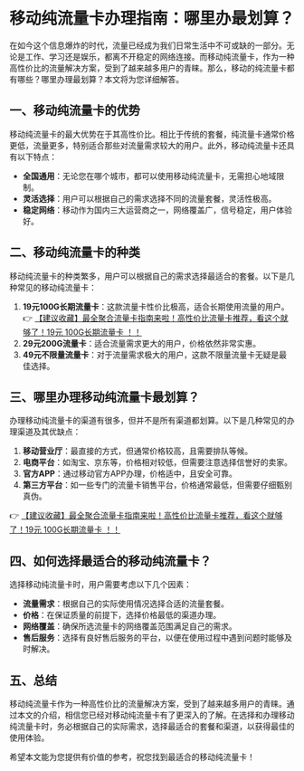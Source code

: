 # 移动纯流量卡办理指南：哪里办最划算？

在如今这个信息爆炸的时代，流量已经成为我们日常生活中不可或缺的一部分。无论是工作、学习还是娱乐，都离不开稳定的网络连接。而移动纯流量卡，作为一种高性价比的流量解决方案，受到了越来越多用户的青睐。那么，移动的纯流量卡都有哪些？哪里办理最划算？本文将为您详细解答。

## 一、移动纯流量卡的优势

移动纯流量卡的最大优势在于其高性价比。相比于传统的套餐，纯流量卡通常价格更低，流量更多，特别适合那些对流量需求较大的用户。此外，移动纯流量卡还具有以下特点：

- **全国通用**：无论您在哪个城市，都可以使用移动纯流量卡，无需担心地域限制。
- **灵活选择**：用户可以根据自己的需求选择不同的流量套餐，灵活性极高。
- **稳定网络**：移动作为国内三大运营商之一，网络覆盖广，信号稳定，用户体验好。

## 二、移动纯流量卡的种类

移动纯流量卡的种类繁多，用户可以根据自己的需求选择最适合的套餐。以下是几种常见的移动纯流量卡：

1. **19元100G长期流量卡**：这款流量卡性价比极高，适合长期使用流量的用户。👉 [【建议收藏】最全聚合流量卡指南来啦！高性价比流量卡推荐，看这个就够了！19元 100G长期流量卡 ！！](https://bit.ly/Liuliangka)
2. **29元200G流量卡**：适合流量需求更大的用户，价格依然非常实惠。
3. **49元不限量流量卡**：对于流量需求极大的用户，这款不限量流量卡无疑是最佳选择。

## 三、哪里办理移动纯流量卡最划算？

办理移动纯流量卡的渠道有很多，但并不是所有渠道都划算。以下是几种常见的办理渠道及其优缺点：

1. **移动营业厅**：最直接的方式，但通常价格较高，且需要排队等候。
2. **电商平台**：如淘宝、京东等，价格相对较低，但需要注意选择信誉好的卖家。
3. **官方APP**：通过移动官方APP办理，价格适中，且安全可靠。
4. **第三方平台**：如一些专门的流量卡销售平台，价格通常最低，但需要仔细甄别真伪。

👉 [【建议收藏】最全聚合流量卡指南来啦！高性价比流量卡推荐，看这个就够了！19元 100G长期流量卡 ！！](https://bit.ly/Liuliangka)

## 四、如何选择最适合的移动纯流量卡？

选择移动纯流量卡时，用户需要考虑以下几个因素：

- **流量需求**：根据自己的实际使用情况选择合适的流量套餐。
- **价格**：在保证质量的前提下，选择价格最低的渠道办理。
- **网络覆盖**：确保所选流量卡的网络覆盖范围满足自己的需求。
- **售后服务**：选择有良好售后服务的平台，以便在使用过程中遇到问题时能够及时解决。

## 五、总结

移动纯流量卡作为一种高性价比的流量解决方案，受到了越来越多用户的青睐。通过本文的介绍，相信您已经对移动纯流量卡有了更深入的了解。在选择和办理移动纯流量卡时，务必根据自己的实际需求，选择最适合的套餐和渠道，以获得最佳的使用体验。

希望本文能为您提供有价值的参考，祝您找到最适合的移动纯流量卡！
